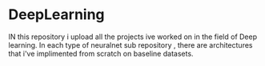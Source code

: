 # DeepLearning
IN this repository i upload all the projects ive worked on in the field of Deep learning.
In each type of neuralnet sub repository , there are architectures that i've implimented from scratch on baseline datasets.
